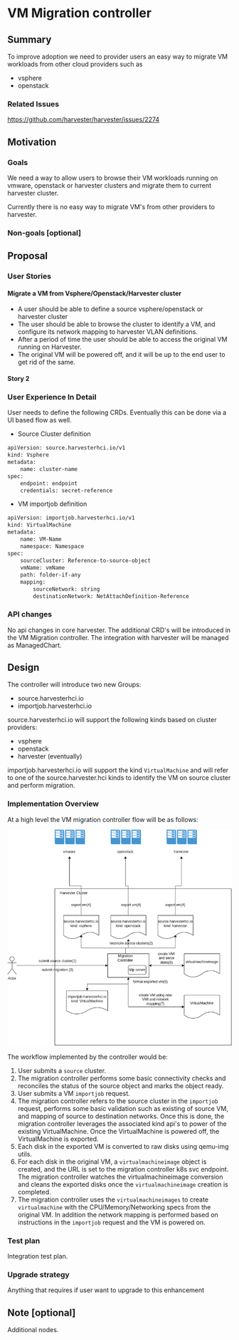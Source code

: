 # VM Migration controller

## Summary

To improve adoption we need to provider users an easy way to migrate VM workloads from other cloud providers such as 
* vsphere
* openstack

### Related Issues

https://github.com/harvester/harvester/issues/2274

## Motivation

### Goals
We need a way to allow users to browse their VM workloads running on vmware, openstack or harvester clusters and migrate them to current harvester cluster.

Currently there is no easy way to migrate VM's from other providers to harvester.

### Non-goals [optional]


## Proposal

### User Stories

#### Migrate a VM from Vsphere/Openstack/Harvester cluster
* A user should be able to define a source vsphere/openstack or harvester cluster
* The user should be able to browse the cluster to identify a VM, and configure its network mapping to harvester VLAN definitions.
* After a period of time the user should be able to access the original VM running on Harvester.
* The original VM will be powered off, and it will be up to the end user to get rid of the same.

#### Story 2

### User Experience In Detail

User needs to define the following CRDs. Eventually this can be done via a UI based flow as well.

* Source Cluster definition
```yaml:
apiVersion: source.harvesterhci.io/v1
kind: Vsphere
metadata:
    name: cluster-name
spec:
    endpoint: endpoint
    credentials: secret-reference
```

* VM importjob definition
```yaml:
apiVersion: importjob.harvesterhci.io/v1
kind: VirtualMachine
metadata:
    name: VM-Name
    namespace: Namespace
spec:
    sourceCluster: Reference-to-source-object
    vmName: vmName
    path: folder-if-any
    mapping:
        sourceNetwork: string
        destinationNetwork: NetAttachDefinition-Reference
```
### API changes

No api changes in core harvester. The additional CRD's will be introduced in the VM Migration controller.
The integration with harvester will be managed as ManagedChart.

## Design
The controller will introduce two new Groups:

* source.harvesterhci.io
* importjob.harvesterhci.io

source.harvesterhci.io will support the following kinds based on cluster providers:
* vsphere
* openstack
* harvester (eventually)

importjob.harvesterhci.io will support the kind `VirtualMachine` and will refer to one of the source.harvester.hci kinds to identify the VM on source cluster and perform migration.

### Implementation Overview

At a high level the VM migration controller flow will be as follows:

![](./20220726-vm-migration/VM-Migration-Controller.png)

The workflow implemented by the controller would be:

1. User submits a `source` cluster. 
2. The migration controller performs some basic connectivity checks and reconciles the status of the source object and marks the object ready.
3. User submits a VM `importjob` request.
4. The migration controller refers to the source cluster in the `importjob` request, performs some basic validation such as existing of source VM, and mapping of source to destination networks. Once this is done, the migration controller leverages the associated kind api's to power of the existing VirtualMachine. Once the VirtualMachine is powered off, the VirtualMachine is exported.
5. Each disk in the exported VM is converted to raw disks using qemu-img utils.
6. For each disk in the original VM, a `virtualmachineimage` object is created, and the URL is set to the migration controller k8s svc endpoint. The migration controller watches the virtualmachineimage conversion and cleans the exported disks once the `virtualmachineimage` creation is completed.
7. The migration controller uses the `virtualmachineimages` to create `virtualmachine` with the CPU/Memory/Networking specs from the original VM. In addition the network mapping is performed based on instructions in the `importjob` request and the VM is powered on.

### Test plan

Integration test plan.

### Upgrade strategy

Anything that requires if user want to upgrade to this enhancement

## Note [optional]

Additional nodes.
